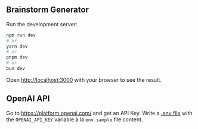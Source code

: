 ## Brainstorm Generator

Run the development server:

```bash
npm run dev
# or
yarn dev
# or
pnpm dev
# or
bun dev
```

Open [http://localhost:3000](http://localhost:3000) with your browser to see the result.

## OpenAI API

Go to https://platform.openai.com/ and get an API Key. Write a [.env file](https://nextjs.org/docs/pages/building-your-application/configuring/environment-variables) with the `OPENAI_API_KEY` variable à la `env.sample` file content.
